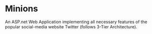 # Minions
An ASP.net Web Application implementing all necessary features of the popular social-media website Twitter (follows 3-Tier Architecture).
